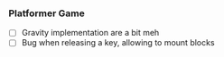 ### Platformer Game

- [ ] Gravity implementation are a bit meh
- [ ] Bug when releasing a key, allowing to mount blocks